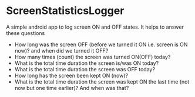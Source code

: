 # ScreenStatisticsLogger

A simple android app to log screen ON and OFF states.
It helps to answer these questions
- How long was the screen OFF (before we turned it ON i.e. screen is ON now)? and when did we turned it OFF?
- How many times (count) the screen was turned ON(OFF) today?
- What is the total time duration the screen is/was ON today?
- What is the total time duration the screen was OFF today?
- How long has the screen been kept ON (now)?
- What is the total time duration the screen was kept ON the last time (not now but one time earlier)? And when was that?

